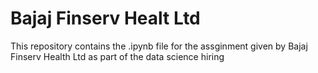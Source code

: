 # Bajaj Finserv Healt Ltd
This repository contains the .ipynb file for the assginment given by Bajaj Finserv Health Ltd as part of the data science hiring
